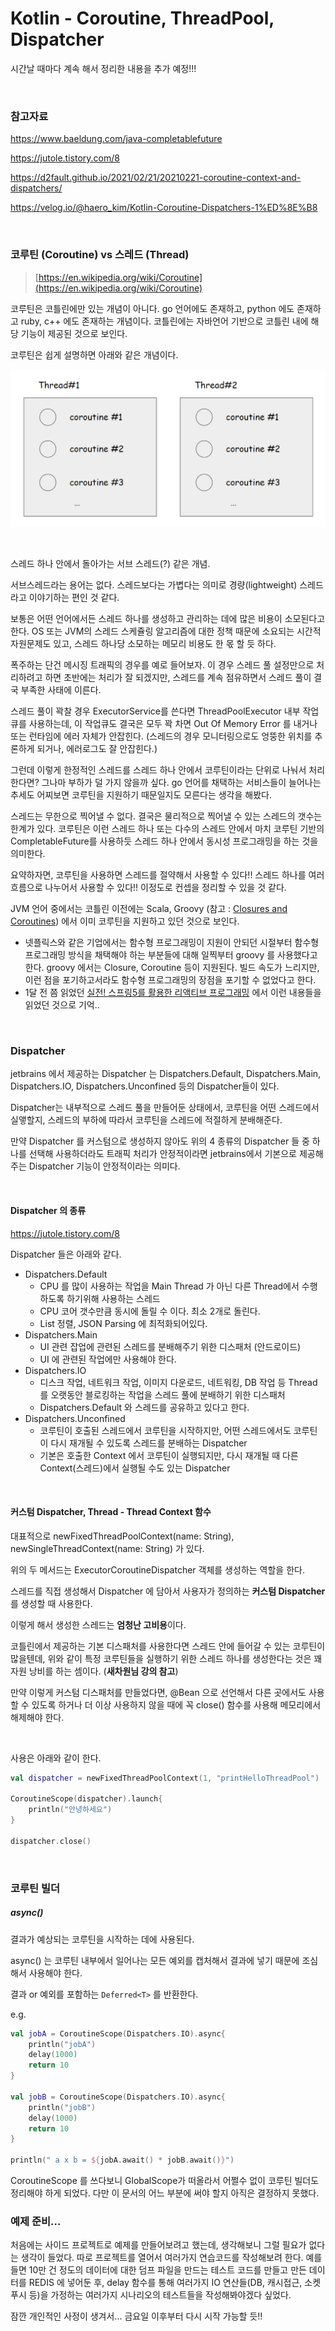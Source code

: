 # Kotlin - Coroutine, ThreadPool, Dispatcher

시간날 때마다 계속 해서 정리한 내용을 추가 예정!!! 

<br>



### 참고자료

https://www.baeldung.com/java-completablefuture

https://jutole.tistory.com/8

https://d2fault.github.io/2021/02/21/20210221-coroutine-context-and-dispatchers/

https://velog.io/@haero_kim/Kotlin-Coroutine-Dispatchers-1%ED%8E%B8

<br>



### 코루틴 (Coroutine) vs 스레드 (Thread)

> [https://en.wikipedia.org/wiki/Coroutine](https://en.wikipedia.org/wiki/Coroutine)

코루틴은 코틀린에만 있는 개념이 아니다. go 언어에도 존재하고, python 에도 존재하고 ruby, c++ 에도 존재하는 개념이다. 코틀린에는 자바언어 기반으로 코틀린 내에 해당 기능이 제공된 것으로 보인다. <br>

코루틴은 쉽게 설명하면 아래와 같은 개념이다.

![1](./img/COROUTINE-THREADPOOL-DISPATCHER/1.png)

<br>

스레드 하나 안에서 돌아가는 서브 스레드(?) 같은 개념.<br>

서브스레드라는 용어는 없다. 스레드보다는 가볍다는 의미로 경량(lightweight) 스레드라고 이야기하는 편인 것 같다.<br>

보통은 어떤 언어에서든 스레드 하나를 생성하고 관리하는 데에 많은 비용이 소모된다고 한다. OS 또는 JVM의 스레드 스케쥴링 알고리즘에 대한 정책 때문에 소요되는 시간적 자원문제도 있고, 스레드 하나당 소모하는 메모리 비용도 한 몫 할 듯 하다. <br>

폭주하는 단건 메시징 트래픽의 경우를 예로 들어보자. 이 경우 스레드 풀 설정만으로 처리하려고 하면 초반에는 처리가 잘 되겠지만, 스레드를 계속 점유하면서 스레드 풀이 결국 부족한 사태에 이른다. <br>

스레드 풀이 꽉찰 경우 ExecutorService를 쓴다면 ThreadPoolExecutor 내부 작업 큐를 사용하는데, 이 작업큐도 결국은 모두 꽉 차면 Out Of Memory Error 를 내거나 또는 런타임에 에러 자체가 안잡힌다. (스레드의 경우 모니터링으로도 엉뚱한 위치를 추론하게 되거나, 에러로그도 잘 안잡힌다.)<br>

그런데 이렇게 한정적인 스레드를 스레드 하나 안에서 코루틴이라는 단위로 나눠서 처리한다면? 그나마 부하가 덜 가지 않을까 싶다. go 언어를 채택하는 서비스들이 늘어나는 추세도 어찌보면 코루틴을 지원하기 때문일지도 모른다는 생각을 해봤다.<br>

스레드는 무한으로 찍어낼 수 없다. 결국은 물리적으로 찍어낼 수 있는 스레드의 갯수는 한계가 있다. 코루틴은 이런 스레드 하나 또는 다수의 스레드 안에서 마치 코루틴 기반의 CompletableFuture를 사용하듯 스레드 하나 안에서 동시성 프로그래밍을 하는 것을 의미한다.<br>

요약하자면, 코루틴을 사용하면 스레드를 절약해서 사용할 수 있다!! 스레드 하나를 여러 흐름으로 나누어서 사용할 수 있다!! 이정도로 컨셉을 정리할 수 있을 것 같다.<br>

JVM 언어 중에서는 코틀린 이전에는 Scala, Groovy (참고 : [Closures and Coroutines](https://medium.com/pragmatic-programmers/4-6-closures-and-coroutines-c660debc1cc1)) 에서 이미 코루틴을 지원하고 있던 것으로 보인다.

- 넷플릭스와 같은 기업에서는 함수형 프로그래밍이 지원이 안되던 시절부터 함수형 프로그래밍 방식을 채택해야 하는 부분들에 대해 일찍부터 groovy 를 사용했다고 한다. groovy 에서는 Closure, Coroutine 등이 지원된다. 빌드 속도가 느리지만, 이런 점을 포기하고서라도 함수형 프로그래밍의 장점을 포기할 수 없었다고 한다.
- 1달 전 쯤 읽었던  [실전! 스프링5를 활용한 리액티브 프로그래밍](http://www.yes24.com/Product/Goods/74394497) 에서 이런 내용들을 읽었던 것으로 기억..

<br>



### Dispatcher

jetbrains 에서 제공하는 Dispatcher 는 Dispatchers.Default, Dispatchers.Main, Dispatchers.IO, Dispatchers.Unconfined 등의 Dispatcher들이 있다.<br>

Dispatcher는 내부적으로 스레드 풀을 만들어둔 상태에서, 코루틴을 어떤 스레드에서 실앻할지, 스레드의 부하에 따라서 코루틴을 스레드에 적절하게 분배해준다.<br>

만약 Dispatcher 를 커스텀으로 생성하지 않아도 위의 4 종류의 Dispatcher 들 중 하나를 선택해 사용하더라도 트래픽 처리가 안정적이라면 jetbrains에서 기본으로 제공해주는 Dispatcher 기능이 안정적이라는 의미다.<br>

<br>

#### Dispatcher 의 종류

https://jutole.tistory.com/8



Dispatcher 들은 아래와 같다.

- Dispatchers.Default
  - CPU 를 많이 사용하는 작업을 Main Thread 가 아닌 다른 Thread에서 수행하도록 하기위해 사용하는 스레드
  - CPU 코어 갯수만큼 동시에 돌릴 수 이다. 최소 2개로 돌린다.
  - List 정렬, JSON Parsing 에 최적화되어있다.
- Dispatchers.Main
  - UI 관련 잡업에 관련된 스레드를 분배해주기 위한 디스패처 (안드로이드)
  - UI 에 관련된 작업에만 사용해야 한다.
- Dispatchers.IO
  - 디스크 작업, 네트워크 작업, 이미지 다운로드, 네트워킹, DB 작업 등 Thread 를 오랫동안 블로킹하는 작업을 스레드 풀에 분배하기 위한 디스패처
  - Dispatchers.Default 와 스레드를 공유하고 있다고 한다.
- Dispatchers.Unconfined
  - 코루틴이 호출된 스레드에서 코루틴을 시작하지만, 어떤 스레드에서도 코루틴이 다시 재개될 수 있도록 스레드를 분배하는 Dispatcher
  - 기본은 호출한 Context 에서 코루틴이 실행되지만, 다시 재개될 때 다른 Context(스레드)에서 실행될 수도 있는 Dispatcher

<br>



#### 커스텀 Dispatcher, Thread - Thread Context 함수

대표적으로 newFixedThreadPoolContext(name: String), newSingleThreadContext(name: String) 가 있다. 

위의 두 메서드는 ExecutorCoroutineDispatcher 객체를 생성하는 역할을 한다.

스레드를 직접 생성해서 Dispatcher 에 담아서 사용자가 정의하는 **커스텀 Dispatcher** 를 생성할 때 사용한다.

이렇게 해서 생성한 스레드는 **엄청난 고비용**이다. 

코틀린에서 제공하는 기본 디스패처를 사용한다면 스레드 안에 들어갈 수 있는 코루틴이 많을텐데, 위와 같이 특정 코루틴들을 실행하기 위한 스레드 하나를 생성한다는 것은 꽤 자원 낭비를 하는 셈이다. (**새차원님 강의 참고**)

만약 이렇게 커스텀 디스패처를 만들었다면, @Bean 으로 선언해서 다른 곳에서도 사용할 수 있도록 하거나 더 이상 사용하지 않을 때에 꼭 close() 함수를 사용해 메모리에서 해제해야 한다.

<br>

사용은 아래와 같이 한다.

```kotlin
val dispatcher = newFixedThreadPoolContext(1, "printHelloThreadPool")

CoroutineScope(dispatcher).launch{
    println("안녕하세요")
}

dispatcher.close()
```

<br>



### 코루틴 빌더

##### async() 

결과가 예상되는 코루틴을 시작하는 데에 사용된다.

async() 는 코루틴 내부에서 일어나는 모든 예외를 캡처해서 결과에 넣기 때문에 조심해서 사용해야 한다.

결과 or 예외를 포함하는 `Deferred<T>` 를 반환한다.

e.g.

```kotlin
val jobA = CoroutineScope(Dispatchers.IO).async{ 
    println("jobA") 
    delay(1000)
    return 10
}

val jobB = CoroutineScope(Dispatchers.IO).async{
    println("jobB")
    delay(1000)
    return 10
}

println(" a x b = ${jobA.await() * jobB.await()}")
```



CoroutineScope 를 쓰다보니 GlobalScope가 떠올라서 어쩔수 없이 코루틴 빌더도 정리해야 하게 되었다. 다만 이 문서의 어느 부분에 써야 할지 아직은 결정하지 못했다.



### 예제 준비...

처음에는 사이드 프로젝트로 예제를 만들어보려고 했는데, 생각해보니 그럴 필요가 없다는 생각이 들었다. 따로 프로젝트를 열어서 여러가지 연습코드를 작성해보려 한다. 예를 들면 10만 건 정도의 데이터에 대한 덤프 파일을 만드는 테스트 코드를 만들고 만든 데이터를 REDIS 에 넣어둔 후, delay 함수를 통해 여러가지 IO 연산들(DB, 캐시접근, 소켓 푸시 등)을 가정하는 여러가지 시나리오의 테스트들을 작성해봐야겠다 싶었다.<BR>

잠깐 개인적인 사정이 생겨서... 금요일 이후부터 다시 시작 가능할 듯!!<BR>

<BR>

